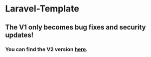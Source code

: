 # Laravel-Template

## The V1 only becomes bug fixes and security updates!

### You can find the V2 version [here](https://github.com/CyanFox-Projects/Laravel-Template/tree/v2).

